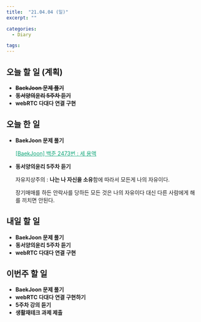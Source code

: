 ```yaml
---
title:  "21.04.04 (일)"
excerpt: ""

categories:
  - Diary

tags:
---
```


## 오늘 할 일 (계획)

- ~~**BaekJoon 문제 풀기**~~
- ~~**동서양의윤리 5주차 듣기**~~
- **webRTC 다대다 연결 구현**


## 오늘 한 일

- **BaekJoon 문제 풀기**

  <a href="https://nam-ki-bok.github.io/baekjoon/Baek_2473/" style="color:#0FA678" target="_blank">[BaekJoon] 백준 2473번 : 세 용액</a>
  
- **동서양의윤리 5주차 듣기**

  자유지상주의 : **나는 나 자신을 소유**함에 따라서 모든게 나의 자유이다.

  장기매매를 하든 안락사를 당하든 모든 것은 나의 자유이다 대신 다른 사람에게 해를 끼치면 안된다.


##  내일 할 일

- **BaekJoon 문제 풀기**
- **동서양의윤리 5주차 듣기**
- **webRTC 다대다 연결 구현**

## 이번주 할 일

- **BaekJoon 문제 풀기**
- **webRTC 다대다 연결 구현하기**
- **5주차 강의 듣기**
- **생활재테크 과제 제출**

<br>